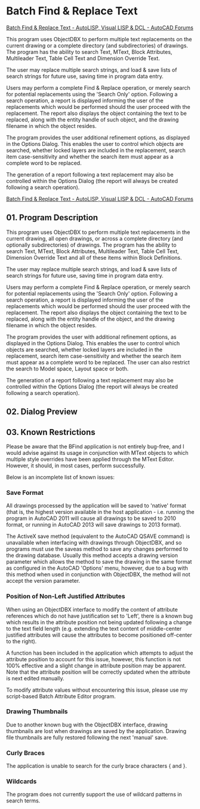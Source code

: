 # Batch Find & Replace Text

[Batch Find & Replace Text - AutoLISP, Visual LISP & DCL - AutoCAD Forums](https://www.cadtutor.net/forum/topic/19484-batch-find-amp-replace-text/)

This program uses ObjectDBX to perform multiple text replacements on the current drawing or a complete directory (and subdirectories) of drawings. The program has the ability to search Text, MText, Block Attributes, Multileader Text, Table Cell Text and Dimension Override Text.

The user may replace multiple search strings, and load & save lists of search strings for future use, saving time in program data entry.

Users may perform a complete Find & Replace operation, or merely search for potential replacements using the 'Search Only' option. Following a search operation, a report is displayed informing the user of the replacements which would be performed should the user proceed with the replacement. The report also displays the object containing the text to be replaced, along with the entity handle of such object, and the drawing filename in which the object resides.

The program provides the user additional refinement options, as displayed in the Options Dialog. This enables the user to control which objects are searched, whether locked layers are included in the replacement, search item case-sensitivity and whether the search item must appear as a complete word to be replaced.

The generation of a report following a text replacement may also be controlled within the Options Dialog (the report will always be created following a search operation).

[Batch Find & Replace Text - AutoLISP, Visual LISP & DCL - AutoCAD Forums](https://www.cadtutor.net/forum/topic/19484-batch-find-amp-replace-text/)

## 01. Program Description

This program uses ObjectDBX to perform multiple text replacements in the current drawing, all open drawings, or across a complete directory (and optionally subdirectories) of drawings. The program has the ability to search Text, MText, Block Attributes, Multileader Text, Table Cell Text, Dimension Override Text and all of these items within Block Definitions.

The user may replace multiple search strings, and load & save lists of search strings for future use, saving time in program data entry.

Users may perform a complete Find & Replace operation, or merely search for potential replacements using the 'Search Only' option. Following a search operation, a report is displayed informing the user of the replacements which would be performed should the user proceed with the replacement. The report also displays the object containing the text to be replaced, along with the entity handle of the object, and the drawing filename in which the object resides.

The program provides the user with additional refinement options, as displayed in the Options Dialog. This enables the user to control which objects are searched, whether locked layers are included in the replacement, search item case-sensitivity and whether the search item must appear as a complete word to be replaced. The user can also restrict the search to Model space, Layout space or both.

The generation of a report following a text replacement may also be controlled within the Options Dialog (the report will always be created following a search operation).

## 02. Dialog Preview

## 03. Known Restrictions

Please be aware that the BFind application is not entirely bug-free, and I would advise against its usage in conjunction with MText objects to which multiple style overrides have been applied through the MText Editor. However, it should, in most cases, perform successfully.

Below is an incomplete list of known issues:

### Save Format

All drawings processed by the application will be saved to 'native' format (that is, the highest version available in the host application - i.e. running the program in AutoCAD 2011 will cause all drawings to be saved to 2010 format, or running in AutoCAD 2013 will save drawings to 2013 format).

The ActiveX save method (equivalent to the AutoCAD QSAVE command) is unavailable when interfacing with drawings through ObjectDBX, and so programs must use the saveas method to save any changes performed to the drawing database. Usually this method accepts a drawing version parameter which allows the method to save the drawing in the same format as configured in the AutoCAD 'Options' menu, however, due to a bug with this method when used in conjunction with ObjectDBX, the method will not accept the version parameter.

### Position of Non-Left Justified Attributes

When using an ObjectDBX interface to modify the content of attribute references which do not have justification set to 'Left', there is a known bug which results in the attribute position not being updated following a change to the text field length (e.g. extending the text content of middle-center justified attributes will cause the attributes to become positioned off-center to the right).

A function has been included in the application which attempts to adjust the attribute position to account for this issue, however, this function is not 100% effective and a slight change in attribute position may be apparent. Note that the attribute position will be correctly updated when the attribute is next edited manually.

To modify attribute values without encountering this issue, please use my script-based Batch Attribute Editor program.

### Drawing Thumbnails

Due to another known bug with the ObjectDBX interface, drawing thumbnails are lost when drawings are saved by the application. Drawing file thumbnails are fully restored following the next 'manual' save.

### Curly Braces

The application is unable to search for the curly brace characters { and }.

### Wildcards

The program does not currently support the use of wildcard patterns in search terms.